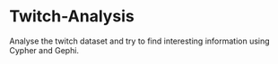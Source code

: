 # Twitch-Analysis
Analyse the twitch dataset and try to find interesting information using Cypher and Gephi.
